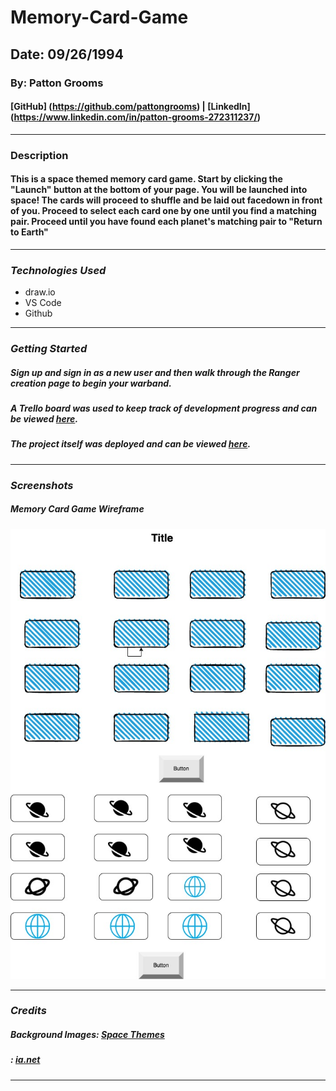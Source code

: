 # Memory-Card-Game

## Date: 09/26/1994

### By: Patton Grooms

#### [GitHub] (https://github.com/pattongrooms) | [LinkedIn] (https://www.linkedin.com/in/patton-grooms-272311237/)

---

### Description

#### This is a space themed memory card game. Start by clicking the "Launch" button at the bottom of your page. You will be launched into space! The cards will proceed to shuffle and be laid out facedown in front of you. Proceed to select each card one by one until you find a matching pair. Proceed until you have found each planet's matching pair to "Return to Earth"

---

### **_Technologies Used_**

- draw.io
- VS Code
- Github

---

### **_Getting Started_**

##### Sign up and sign in as a new user and then walk through the Ranger creation page to begin your warband.

##### A Trello board was used to keep track of development progress and can be viewed [here](URL).

##### The project itself was deployed and can be viewed [here](URL).

---

### **_Screenshots_**

##### Memory Card Game Wireframe

![Smile](Memory%20Card%20Game%20Wireframe.jpg)

---

### **_Credits_**

##### Background Images: [Space Themes](https://stock.adobe.com/search?k=%22outer+space+background%22)

##### : [ia.net](https://ia.net/writer/support/general/markdown-guide)

---
